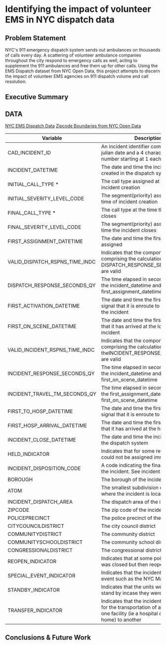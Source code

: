 # Identifying the impact of volunteer EMS in NYC dispatch data

## Problem Statement

NYC's 911 emergency dispatch system sends out ambulances on thousands of calls every day. A scattering of volunteer ambulance companies throughout the city respond to emergency calls as well, acting to supplement the 911 ambulances and free them up for other calls. Using the EMS Dispatch dataset from NYC Open Data, this project attempts to discern the impact of volunteer EMS agencies on 911 dispatch volume and call resolution.

## Executive Summary

## DATA
[NYC EMS Dispatch Data](https://data.cityofnewyork.us/Public-Safety/EMS-Incident-Dispatch-Data/76xm-jjuj)
[Zipcode Boundaries from NYC Open Data](https://data.cityofnewyork.us/Business/Zip-Code-Boundaries/i8iw-xf4u)

| Variable | Description |
| --- | --- |
|CAD_INCIDENT_ID | An incident identifier comprising the julian date and a 4 character sequence number starting at 1 each day|
|INCIDENT_DATETIME | The date and time the incident was created in the dispatch system|
|INITIAL_CALL_TYPE * | The call type assigned at the time of incident creation|
|INITIAL_SEVERITY_LEVEL_CODE | The segment(priority) assigned at the time of incident creation|
|FINAL_CALL_TYPE * | The call type at the time the incident closes|
|FINAL_SEVERITY_LEVEL_CODE | The segment(priority) assigned at the time the incident closes|
|FIRST_ASSIGNMENT_DATETIME | The date and time the first unit is assigned|
|VALID_DISPATCH_RSPNS_TIME_INDC | Indicates that the components comprising the calculation of the DISPATCH_RESPONSE_SECONDS_QY are valid|
|DISPATCH_RESPONSE_SECONDS_QY | The time elapsed in seconds between the incident_datetime and the first_assignment_datetime|
|FIRST_ACTIVATION_DATETIME | The date and time the first unit gives the signal that it is enroute to the location of the incident|
|FIRST_ON_SCENE_DATETIME | The date and time the first unit signals that it has arrived at the location of the incident|
|VALID_INCIDENT_RSPNS_TIME_INDC | Indicates that the components comprising the calculation of theINCIDENT_RESPONSE_SECONDS_QY are valid|
|INCIDENT_RESPONSE_SECONDS_QY | The time elapsed in seconds between the incident_datetime and the first_on_scene_datetime|
|INCIDENT_TRAVEL_TM_SECONDS_QY | The time elapsed in seconds between the first_assignment_datetime and the first_on_scene_datetime|
|FIRST_TO_HOSP_DATETIME | The date and time the first unit gives the signal that it is enroute to the hospital|
|FIRST_HOSP_ARRIVAL_DATETIME | The date and time the first unit signals that it has arrived at the hospital|
|INCIDENT_CLOSE_DATETIME | The date and time the incident closes in the dispatch system|
|HELD_INDICATOR | Indicates that for some reason a unit could not be assigned immediately|
|INCIDENT_DISPOSITION_CODE | A code indicating the final outcome of the incident. See incident dispositions|
|BOROUGH | The borough of the incident location|
|ATOM | The smallest subdivision of the borough where the incident is located|
|INCIDENT_DISPATCH_AREA | The dispatch area of the incident|
|ZIPCODE | The zip code of the incident|
|POLICEPRECINCT | The police precinct of the incident|
|CITYCOUNCILDISTRICT | The city council district|
|COMMUNITYDISTRICT | The community district|
|COMMUNITYSCHOOLDISTRICT | The community school district|
|CONGRESSIONALDISTRICT | The congressional district|
|REOPEN_INDICATOR | Indicates that at some point the incident was closed but then reopened|
|SPECIAL_EVENT_INDICATOR | Indicates that the incident was a special event such as the NYC Marathon|
|STANDBY_INDICATOR | Indicates that the units were assigned to stand by incase they were needed|
|TRANSFER_INDICATOR | Indicates that the incident was created for the  transportation of a patient from one facility (ie a hospital or nursing home) to another|

## Conclusions & Future Work
